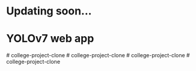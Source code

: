 # Updating soon...
# YOLOv7 web app
#   c o l l e g e - p r o j e c t - c l o n e  
 #   c o l l e g e - p r o j e c t - c l o n e  
 #   c o l l e g e - p r o j e c t - c l o n e  
 #   c o l l e g e - p r o j e c t - c l o n e  
 